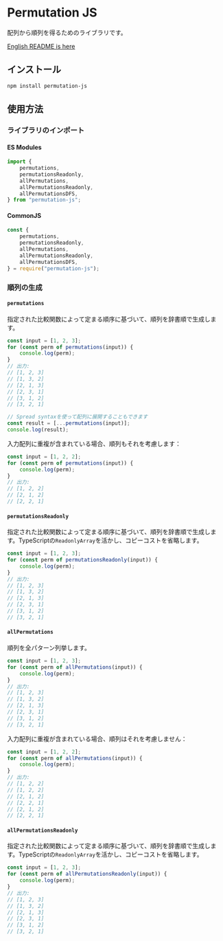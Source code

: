 # Permutation JS

配列から順列を得るためのライブラリです。

[English README is here](./README.md)

## インストール

```sh
npm install permutation-js
```

## 使用方法

### ライブラリのインポート

#### ES Modules

```javascript
import {
	permutations,
	permutationsReadonly,
	allPermutations,
	allPermutationsReadonly,
	allPermutationsDFS,
} from "permutation-js";
```

#### CommonJS

```javascript
const {
	permutations,
	permutationsReadonly,
	allPermutations,
	allPermutationsReadonly,
	allPermutationsDFS,
} = require("permutation-js");
```

### 順列の生成

#### `permutations`

指定された比較関数によって定まる順序に基づいて、順列を辞書順で生成します。

```javascript
const input = [1, 2, 3];
for (const perm of permutations(input)) {
	console.log(perm);
}
// 出力:
// [1, 2, 3]
// [1, 3, 2]
// [2, 1, 3]
// [2, 3, 1]
// [3, 1, 2]
// [3, 2, 1]

// Spread syntaxを使って配列に展開することもできます
const result = [...permutations(input)];
console.log(result);
```

入力配列に重複が含まれている場合、順列もそれを考慮します：

```javascript
const input = [1, 2, 2];
for (const perm of permutations(input)) {
	console.log(perm);
}
// 出力:
// [1, 2, 2]
// [2, 1, 2]
// [2, 2, 1]
```

#### `permutationsReadonly`

指定された比較関数によって定まる順序に基づいて、順列を辞書順で生成します。TypeScriptの`ReadonlyArray`を活かし、コピーコストを省略します。

```javascript
const input = [1, 2, 3];
for (const perm of permutationsReadonly(input)) {
	console.log(perm);
}
// 出力:
// [1, 2, 3]
// [1, 3, 2]
// [2, 1, 3]
// [2, 3, 1]
// [3, 1, 2]
// [3, 2, 1]
```

#### `allPermutations`

順列を全パターン列挙します。

```javascript
const input = [1, 2, 3];
for (const perm of allPermutations(input)) {
	console.log(perm);
}
// 出力:
// [1, 2, 3]
// [1, 3, 2]
// [2, 1, 3]
// [2, 3, 1]
// [3, 1, 2]
// [3, 2, 1]
```

入力配列に重複が含まれている場合、順列はそれを考慮しません：

```javascript
const input = [1, 2, 2];
for (const perm of allPermutations(input)) {
	console.log(perm);
}
// 出力:
// [1, 2, 2]
// [1, 2, 2]
// [2, 1, 2]
// [2, 2, 1]
// [2, 1, 2]
// [2, 2, 1]
```

#### `allPermutationsReadonly`

指定された比較関数によって定まる順序に基づいて、順列を辞書順で生成します。TypeScriptの`ReadonlyArray`を活かし、コピーコストを省略します。

```javascript
const input = [1, 2, 3];
for (const perm of allPermutationsReadonly(input)) {
	console.log(perm);
}
// 出力:
// [1, 2, 3]
// [1, 3, 2]
// [2, 1, 3]
// [2, 3, 1]
// [3, 1, 2]
// [3, 2, 1]
```

